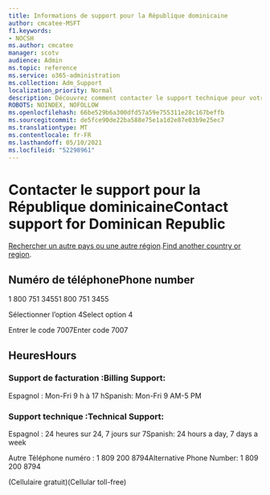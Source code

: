 ```yaml
---
title: Informations de support pour la République dominicaine
author: cmcatee-MSFT
f1.keywords:
- NOCSH
ms.author: cmcatee
manager: scotv
audience: Admin
ms.topic: reference
ms.service: o365-administration
ms.collection: Adm_Support
localization_priority: Normal
description: Découvrez comment contacter le support technique pour votre pays ou région.
ROBOTS: NOINDEX, NOFOLLOW
ms.openlocfilehash: 66be529b6a300dfd57a59e755311e28c167beffb
ms.sourcegitcommit: de5fce90de22ba588e75e1a1d2e87e03b9e25ec7
ms.translationtype: MT
ms.contentlocale: fr-FR
ms.lasthandoff: 05/10/2021
ms.locfileid: "52298961"
---
```

# <a name="contact-support-for-dominican-republic"></a><span data-ttu-id="cbaf9-103">Contacter le support pour la République dominicaine</span><span class="sxs-lookup"><span data-stu-id="cbaf9-103">Contact support for Dominican Republic</span></span>

<span data-ttu-id="cbaf9-104">[Rechercher un autre pays ou une autre région](../../business-video/get-help-support.md).</span><span class="sxs-lookup"><span data-stu-id="cbaf9-104">[Find another country or region](../../business-video/get-help-support.md).</span></span>

## <a name="phone-number"></a><span data-ttu-id="cbaf9-105">Numéro de téléphone</span><span class="sxs-lookup"><span data-stu-id="cbaf9-105">Phone number</span></span>
<span data-ttu-id="cbaf9-106">1 800 751 3455</span><span class="sxs-lookup"><span data-stu-id="cbaf9-106">1 800 751 3455</span></span>

<span data-ttu-id="cbaf9-107">Sélectionner l’option 4</span><span class="sxs-lookup"><span data-stu-id="cbaf9-107">Select option 4</span></span>

<span data-ttu-id="cbaf9-108">Entrer le code 7007</span><span class="sxs-lookup"><span data-stu-id="cbaf9-108">Enter code 7007</span></span>

## <a name="hours"></a><span data-ttu-id="cbaf9-109">Heures</span><span class="sxs-lookup"><span data-stu-id="cbaf9-109">Hours</span></span>
### <a name="billing-support"></a><span data-ttu-id="cbaf9-110">Support de facturation :</span><span class="sxs-lookup"><span data-stu-id="cbaf9-110">Billing Support:</span></span>

<span data-ttu-id="cbaf9-111">Espagnol : Mon-Fri 9 h à 17 h</span><span class="sxs-lookup"><span data-stu-id="cbaf9-111">Spanish: Mon-Fri 9 AM-5 PM</span></span>

### <a name="technical-support"></a><span data-ttu-id="cbaf9-112">Support technique :</span><span class="sxs-lookup"><span data-stu-id="cbaf9-112">Technical Support:</span></span>

<span data-ttu-id="cbaf9-113">Espagnol : 24 heures sur 24, 7 jours sur 7</span><span class="sxs-lookup"><span data-stu-id="cbaf9-113">Spanish: 24 hours a day, 7 days a week</span></span>

<span data-ttu-id="cbaf9-114">Autre Téléphone numéro : 1 809 200 8794</span><span class="sxs-lookup"><span data-stu-id="cbaf9-114">Alternative Phone Number: 1 809 200 8794</span></span>

<span data-ttu-id="cbaf9-115">(Cellulaire gratuit)</span><span class="sxs-lookup"><span data-stu-id="cbaf9-115">(Cellular toll-free)</span></span>
